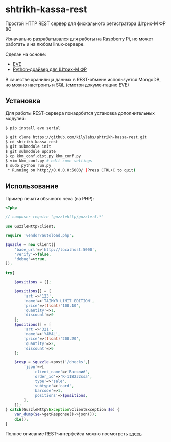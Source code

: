 # shtrikh-kassa-rest
Простой HTTP REST сервер для фискального регистратора Штрих-М ФР (К)
    
Изначально разрабатывался для работы на Raspberry Pi, но может работать и на любом linux-сервере. 

Сделан на основе:
- [EVE](http://python-eve.org/)
- [Python-драйвер для Штрих-М ФР](https://github.com/rosix-ru/shtrihm-fr)

В качестве хранилица данных в REST-обмене используется MongoDB, но можно настроить и SQL (смотри документацию EVE)

Установка
------------

Для работы REST-сервера понадобится установка дополнительных модулей:
```bash
$ pip install eve serial
```

```bash
$ git clone https://github.com/kilylabs/shtrikh-kassa-rest.git
$ cd shtrikh-kassa-rest
$ git submodule init
$ git submodule update
$ cp kkm_conf.dist.py kkm_conf.py
$ vim kkm_conf.py # edit some settings
$ sudo python run.py
 * Running on http://0.0.0.0:5000/ (Press CTRL+C to quit)
```

Использование
-----

Пример печати обычного чека (на PHP):

```php
<?php

// composer require "guzzlehttp/guzzle:5.*"

use GuzzleHttp\Client;

require 'vendor/autoload.php';

$guzzle = new Client([
    'base_url'=>'http://localhost:5000',
    'verify'=>false,
    'debug'=>true,
]);

try{

    $positions = [];

    $positions[] = [
        'art'=>'123',
        'name'=>'TAIMYR LIMIT EDITION',
        'price'=>(float)'100.10',
        'quantity'=>1,
        'discount'=>0
    ];
    $positions[] = [
        'art'=>'321',
        'name'=>'YAMAL',
        'price'=>(float)'200.20',
        'quantity'=>2,
        'discount'=>0
    ];

    $resp = $guzzle->post('/checks',[
        'json'=>[
            'client_name'=>'Василий',
            'order_id'=>'K-118232ssa',
            'type'=>'sale',
            'subtype'=>'card',
            'barcode'=>1,
            'positions'=>$positions,
        ],
    ]);
} catch(GuzzleHttp\Exception\ClientException $e) {
    var_dump($e->getResponse()->json());
    die();
}
```

Полное описание REST-интерфейса можно посмотреть [здесь](https://github.com/kilylabs/shtrikh-kassa-rest/blob/master/lib/rest_conf.py)
